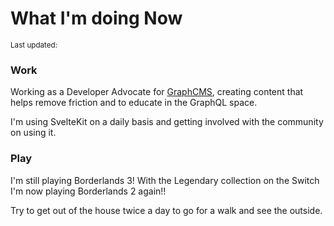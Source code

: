 <script>
  import DateUpdated from '$lib/components/date-updated.svelte'
  import Small from '$lib/components/small.svelte'
</script>

# What I'm doing Now

<Small>
  Last updated: <DateUpdated date="2021-08-14" small="true" />
</Small>

### Work

Working as a Developer Advocate for [GraphCMS], creating content that
helps remove friction and to educate in the GraphQL space.

I'm using SvelteKit on a daily basis and getting involved with the
community on using it.

### Play

I'm still playing Borderlands 3! With the Legendary collection on the
Switch I'm now playing Borderlands 2 again!!

Try to get out of the house twice a day to go for a walk and see the
outside.

[graphcms]: https://graphcms.com
